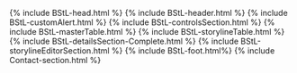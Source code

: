 {% include BStL-head.html %}
{% include BStL-header.html %}
{% include BStL-customAlert.html %}
{% include BStL-controlsSection.html %}
{% include BStL-masterTable.html %}
{% include BStL-storylineTable.html %}
{% include BStL-detailsSection-Complete.html %}
{% include BStL-storylineEditorSection.html %}
{% include BStL-foot.html%}
{% include Contact-section.html %}
